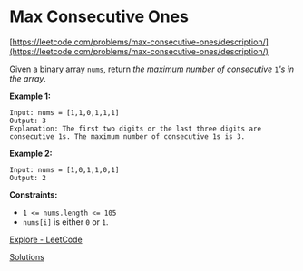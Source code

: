 # Max Consecutive Ones

[https://leetcode.com/problems/max-consecutive-ones/description/](https://leetcode.com/problems/max-consecutive-ones/description/)

Given a binary array `nums`, return *the maximum number of consecutive* `1`*'s in the array*.

**Example 1:**

```
Input: nums = [1,1,0,1,1,1]
Output: 3
Explanation: The first two digits or the last three digits are consecutive 1s. The maximum number of consecutive 1s is 3.

```

**Example 2:**

```
Input: nums = [1,0,1,1,0,1]
Output: 2

```

**Constraints:**

- `1 <= nums.length <= 105`
- `nums[i]` is either `0` or `1`.

[Explore - LeetCode](https://leetcode.com/explore/learn/card/fun-with-arrays/521/introduction/3238/)

[Solutions](max-consecutive-ones/solutions.md)